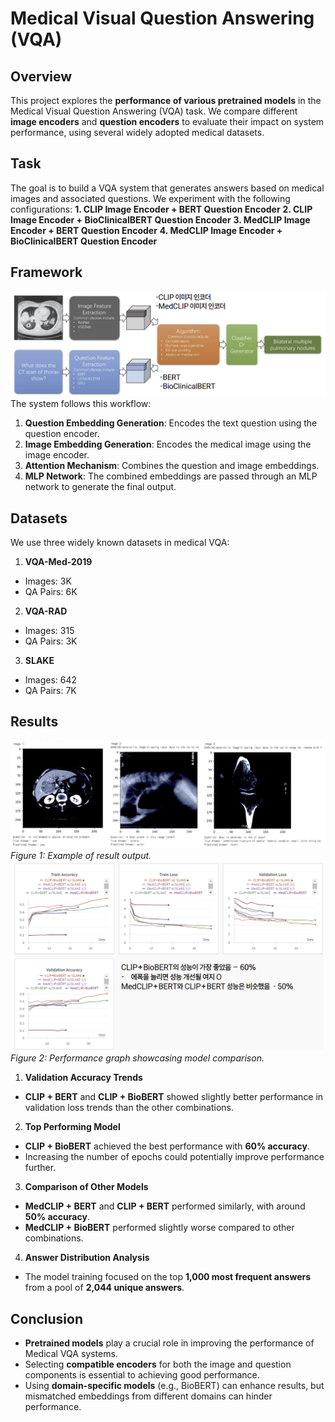 # Medical Visual Question Answering (VQA)
## Overview
This project explores the **performance of various pretrained models** in the Medical Visual Question Answering (VQA) task. We compare different **image encoders** and **question encoders** to evaluate their impact on system performance, using several widely adopted medical datasets.

## Task
The goal is to build a VQA system that generates answers based on medical images and associated questions. We experiment with the following configurations:
**1. CLIP Image Encoder + BERT Question Encoder**
**2. CLIP Image Encoder + BioClinicalBERT Question Encoder**
**3. MedCLIP Image Encoder + BERT Question Encoder**
**4. MedCLIP Image Encoder + BioClinicalBERT Question Encoder**

## Framework
![pipeline](assets/pipeline.png)
The system follows this workflow:
1. **Question Embedding Generation**: Encodes the text question using the question encoder.
2. **Image Embedding Generation**: Encodes the medical image using the image encoder.
3. **Attention Mechanism**: Combines the question and image embeddings.
4. **MLP Network**: The combined embeddings are passed through an MLP network to generate the final output.

## Datasets
We use three widely known datasets in medical VQA:
1. **VQA-Med-2019**
- Images: 3K
- QA Pairs: 6K
2. **VQA-RAD**
- Images: 315
- QA Pairs: 3K
3. **SLAKE**
- Images: 642
- QA Pairs: 7K

## Results
![result](assets/result.png)
_Figure 1: Example of result output._
![result](assets/performance.png)
_Figure 2: Performance graph showcasing model comparison._

1. **Validation Accuracy Trends**
  - **CLIP + BERT** and **CLIP + BioBERT** showed slightly better performance in validation loss trends than the other combinations.

2. **Top Performing Model**
  - **CLIP + BioBERT** achieved the best performance with **60% accuracy**.
  - Increasing the number of epochs could potentially improve performance further.

3. **Comparison of Other Models**
  - **MedCLIP + BERT** and **CLIP + BERT** performed similarly, with around **50% accuracy**.
  - **MedCLIP + BioBERT** performed slightly worse compared to other combinations.

4. **Answer Distribution Analysis**
  - The model training focused on the top **1,000 most frequent answers** from a pool of **2,044 unique answers**.
  
## Conclusion
- **Pretrained models** play a crucial role in improving the performance of Medical VQA systems.
- Selecting **compatible encoders** for both the image and question components is essential to achieving good performance.
- Using **domain-specific models** (e.g., BioBERT) can enhance results, but mismatched embeddings from different domains can hinder performance.
